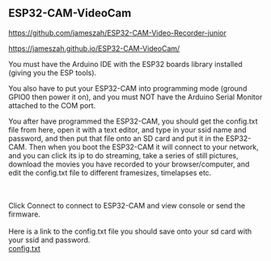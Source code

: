 ## ESP32-CAM-VideoCam

<a href="https://github.com/jameszah/ESP32-CAM-Video-Recorder-junior">https://github.com/jameszah/ESP32-CAM-Video-Recorder-junior</a>

<a href="https://jameszah.github.io/ESP32-CAM-VideoCam/">https://jameszah.github.io/ESP32-CAM-VideoCam/</a>

You must have the Arduino IDE with the ESP32 boards library installed (giving you the ESP tools).
    
You also have to put your ESP32-CAM into programming mode (ground GPIO0 then power it on), and you must NOT have the Arduino Serial Monitor attached to the COM port.
    
You after have programmed the ESP32-CAM, you should get the config.txt file from here, open it with a text editor, and type in your ssid name and password, and then put that file onto an SD card and put it in the ESP32-CAM.  Then when you boot the ESP32-CAM it will connect to your network, and you can click its ip to do streaming, take a series of still pictures, download the movies you have recorded to your browser/computer, and edit the config.txt file to different framesizes, timelapses etc.


<br>
<br>
Click Connect to connect to ESP32-CAM and view console or send the firmware.    
<br>
<script  type="module" src="https://unpkg.com/esp-web-tools@7.0.0/dist/web/install-button.js?module"></script>
<esp-web-install-button manifest="manifest.json"></esp-web-install-button>
<br>    
Here is a link to the config.txt file you should save onto your sd card with your ssid and password.
<br>    
<a href="https://github.com/jameszah/ESP32-CAM-VideoCam/blob/main/config.txt">config.txt</a>
<br>
<br>

